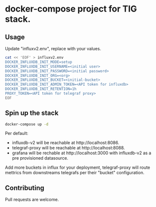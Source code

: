 # docker-compose project for TIG stack.

## Usage

Update "influxv2.env", replace with your values.
```bash
cat << 'EOF' > influxv2.env
DOCKER_INFLUXDB_INIT_MODE=setup
DOCKER_INFLUXDB_INIT_USERNAME=<initial user>
DOCKER_INFLUXDB_INIT_PASSWORD=<initial password>
DOCKER_INFLUXDB_INIT_ORG=<org>
DOCKER_INFLUXDB_INIT_BUCKET=<initial-bucket>
DOCKER_INFLUXDB_INIT_ADMIN_TOKEN=<API token for influxdb>
DOCKER_INFLUXDB_INIT_RETENTION=1h
PROXY_TOKEN=<API token for telegraf proxy>
EOF
```

## Spin up the stack

```bash
docker-compose up -d
```

Per default:
*   influxdb-v2 will be reachable at http://localhost:8086.
*   telegraf-proxy will be reachable at http://localhost:8088.
*   grafana will be rechable at http://localhost:3000 with influxdb-v2 as a pre provisioned datasource.


Add more buckets in influx for your deployment, telegraf-proxy will route mettrics from downstreams telegrafs per their "bucket" configuration.

## Contributing
Pull requests are welcome.